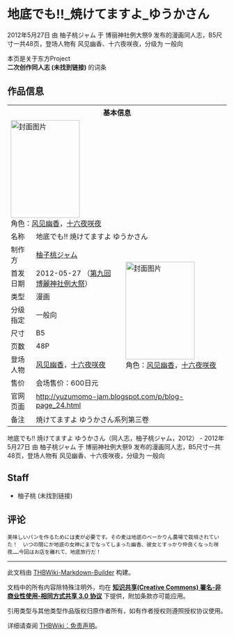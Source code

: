 # 地底でも!!_焼けてますよ_ゆうかさん

<!-- source html: G:\repos\THBWiki-Markdown-Builder\THBWikiMarkdown\Temp\main\6\6f\ns0%3A%E5%9C%B0%E5%BA%95%E3%81%A7%E3%82%82%21%21_%E7%84%BC%E3%81%91%E3%81%A6%E3%81%BE%E3%81%99%E3%82%88_%E3%82%86%E3%81%86%E3%81%8B%E3%81%95%E3%82%93.html -->

2012年5月27日 由 柚子桃ジャム 于 博丽神社例大祭9 发布的漫画同人志，B5尺寸一共48页，登场人物有 风见幽香、十六夜咲夜，分级为 一般向

本页是关于东方Project  
 **二次创作同人志 (未找到链接)** 的词条

## 作品信息

<table><tbody><tr><th colspan="3">基本信息</th></tr><tr><td class="cover-artwork-mobile" colspan="2"><a href="./文件-地底でも!!_焼けてますよ_ゆうかさん封面.png.md" class="image" title="封面图片"><img alt="封面图片" src="https://upload.thwiki.cc/thumb/1/14/%E5%9C%B0%E5%BA%95%E3%81%A7%E3%82%82%21%21_%E7%84%BC%E3%81%91%E3%81%A6%E3%81%BE%E3%81%99%E3%82%88_%E3%82%86%E3%81%86%E3%81%8B%E3%81%95%E3%82%93%E5%B0%81%E9%9D%A2.png/158px-%E5%9C%B0%E5%BA%95%E3%81%A7%E3%82%82%21%21_%E7%84%BC%E3%81%91%E3%81%A6%E3%81%BE%E3%81%99%E3%82%88_%E3%82%86%E3%81%86%E3%81%8B%E3%81%95%E3%82%93%E5%B0%81%E9%9D%A2.png" decoding="async" loading="lazy" width="158" height="224" srcset="https://upload.thwiki.cc/thumb/1/14/%E5%9C%B0%E5%BA%95%E3%81%A7%E3%82%82%21%21_%E7%84%BC%E3%81%91%E3%81%A6%E3%81%BE%E3%81%99%E3%82%88_%E3%82%86%E3%81%86%E3%81%8B%E3%81%95%E3%82%93%E5%B0%81%E9%9D%A2.png/238px-%E5%9C%B0%E5%BA%95%E3%81%A7%E3%82%82%21%21_%E7%84%BC%E3%81%91%E3%81%A6%E3%81%BE%E3%81%99%E3%82%88_%E3%82%86%E3%81%86%E3%81%8B%E3%81%95%E3%82%93%E5%B0%81%E9%9D%A2.png 1.5x, https://upload.thwiki.cc/thumb/1/14/%E5%9C%B0%E5%BA%95%E3%81%A7%E3%82%82%21%21_%E7%84%BC%E3%81%91%E3%81%A6%E3%81%BE%E3%81%99%E3%82%88_%E3%82%86%E3%81%86%E3%81%8B%E3%81%95%E3%82%93%E5%B0%81%E9%9D%A2.png/317px-%E5%9C%B0%E5%BA%95%E3%81%A7%E3%82%82%21%21_%E7%84%BC%E3%81%91%E3%81%A6%E3%81%BE%E3%81%99%E3%82%88_%E3%82%86%E3%81%86%E3%81%8B%E3%81%95%E3%82%93%E5%B0%81%E9%9D%A2.png 2x" data-file-width="800" data-file-height="1130"></a><div class="cover-char">角色：<a href="./风见幽香.md" title="风见幽香">风见幽香</a>，<a href="/%E5%8D%81%E5%85%AD%E5%A4%9C%E5%92%B2%E5%A4%9C" title="十六夜咲夜">十六夜咲夜</a></div></td>
</tr><tr><td class="label">名称</td><td colspan="2"> 地底でも!! 焼けてますよ ゆうかさん </td></tr><tr><td class="label">制作方</td><td><a href="./柚子桃ジャム.md" title="柚子桃ジャム">柚子桃ジャム</a></td><td class="cover-artwork" rowspan="8" style="min-width:224px;"><a href="./文件-地底でも!!_焼けてますよ_ゆうかさん封面.png.md" class="image" title="封面图片"><img alt="封面图片" src="https://upload.thwiki.cc/thumb/1/14/%E5%9C%B0%E5%BA%95%E3%81%A7%E3%82%82%21%21_%E7%84%BC%E3%81%91%E3%81%A6%E3%81%BE%E3%81%99%E3%82%88_%E3%82%86%E3%81%86%E3%81%8B%E3%81%95%E3%82%93%E5%B0%81%E9%9D%A2.png/158px-%E5%9C%B0%E5%BA%95%E3%81%A7%E3%82%82%21%21_%E7%84%BC%E3%81%91%E3%81%A6%E3%81%BE%E3%81%99%E3%82%88_%E3%82%86%E3%81%86%E3%81%8B%E3%81%95%E3%82%93%E5%B0%81%E9%9D%A2.png" decoding="async" loading="lazy" width="158" height="224" srcset="https://upload.thwiki.cc/thumb/1/14/%E5%9C%B0%E5%BA%95%E3%81%A7%E3%82%82%21%21_%E7%84%BC%E3%81%91%E3%81%A6%E3%81%BE%E3%81%99%E3%82%88_%E3%82%86%E3%81%86%E3%81%8B%E3%81%95%E3%82%93%E5%B0%81%E9%9D%A2.png/238px-%E5%9C%B0%E5%BA%95%E3%81%A7%E3%82%82%21%21_%E7%84%BC%E3%81%91%E3%81%A6%E3%81%BE%E3%81%99%E3%82%88_%E3%82%86%E3%81%86%E3%81%8B%E3%81%95%E3%82%93%E5%B0%81%E9%9D%A2.png 1.5x, https://upload.thwiki.cc/thumb/1/14/%E5%9C%B0%E5%BA%95%E3%81%A7%E3%82%82%21%21_%E7%84%BC%E3%81%91%E3%81%A6%E3%81%BE%E3%81%99%E3%82%88_%E3%82%86%E3%81%86%E3%81%8B%E3%81%95%E3%82%93%E5%B0%81%E9%9D%A2.png/317px-%E5%9C%B0%E5%BA%95%E3%81%A7%E3%82%82%21%21_%E7%84%BC%E3%81%91%E3%81%A6%E3%81%BE%E3%81%99%E3%82%88_%E3%82%86%E3%81%86%E3%81%8B%E3%81%95%E3%82%93%E5%B0%81%E9%9D%A2.png 2x" data-file-width="800" data-file-height="1130"></a><div class="cover-char">角色：<a href="./风见幽香.md" title="风见幽香">风见幽香</a>，<a href="/%E5%8D%81%E5%85%AD%E5%A4%9C%E5%92%B2%E5%A4%9C" title="十六夜咲夜">十六夜咲夜</a></div></td>
</tr><tr><td class="label">首发日期</td><td>2012-05-27&#160;（<a href="/展会作品列表?e=%E5%8D%9A%E4%B8%BD%E7%A5%9E%E7%A4%BE%E4%BE%8B%E5%A4%A7%E7%A5%AD%239">第九回 博麗神社例大祭</a>）</td></tr><tr><td class="label">类型</td><td>漫画</td></tr><tr><td class="label">分级指定</td><td>一般向</td></tr><tr><td class="label">尺寸</td><td>B5</td></tr><tr><td class="label">页数</td><td>48P</td></tr><tr><td class="label">登场人物</td><td><a href="./风见幽香.md" title="风见幽香">风见幽香</a>，<a href="/%E5%8D%81%E5%85%AD%E5%A4%9C%E5%92%B2%E5%A4%9C" title="十六夜咲夜">十六夜咲夜</a></td></tr><tr><td class="label">售价</td><td>会场售价：600日元</td></tr>
<tr><td class="label">官网页面</td><td colspan="2"><a rel="nofollow" class="external free" href="http://yuzumomo-jam.blogspot.com/p/blog-page_24.html">http://yuzumomo-jam.blogspot.com/p/blog-page_24.html</a></td></tr><tr><td class="label">备注</td><td colspan="2">焼けてますよ ゆうかさん系列第三卷</td></tr></tbody></table>

地底でも!! 焼けてますよ ゆうかさん（同人志，柚子桃ジャム，2012） - 2012年5月27日 由 柚子桃ジャム 于 博丽神社例大祭9 发布的漫画同人志，B5尺寸一共48页，登场人物有 风见幽香、十六夜咲夜，分级为 一般向

## Staff
- 柚子桃 (未找到链接)


## 评论
```
美味しいパンを作るためには麦が必要です。その麦は地底のべーかりん農場で栽培されていた！　いつの間にか地底の女神にまでなってしまった幽香、彼女とすっかり仲良くなった咲夜……今回はお店を離れて、地底旅行だ！
```

  
  

  





---

此文档由 [THBWiki-Markdown-Builder](https://github.com/Delsin-Yu/THBWiki-Markdown-Builder) 构建。

文档中的所有内容除特殊注明外，均在 [**知识共享(Creative Commons) 署名-非商业性使用-相同方式共享 3.0 协议**](https://creativecommons.org/licenses/by-sa/3.0/deed.zh-hans) 下提供，附加条款亦可能应用。

引用类型与其他类型作品版权归原作者所有，如有作者授权则遵照授权协议使用。

详细请查阅 [THBWiki：免责声明](https://thbwiki.cc/THBWiki:%E5%85%8D%E8%B4%A3%E5%A3%B0%E6%98%8E)。

